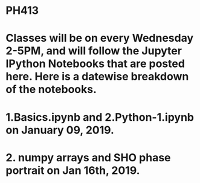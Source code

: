 # PH413

# Classes will be on every Wednesday 2-5PM, and will follow the Jupyter IPython Notebooks that are posted here. Here is a datewise breakdown of the notebooks.

# 1.Basics.ipynb and 2.Python-1.ipynb on January 09, 2019.

# 2. numpy arrays and SHO phase portrait on Jan 16th, 2019.

